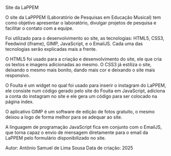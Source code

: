 Site da LaPPEM

O site da LaPPPEM (Laboratório de Pesquisas em Educação Musical) tem como objetivo apresentar o laboratório, divulgar projetos de pesquisa e facilitar o contato com a equipe.

Foi utilizado para o desenvolvimento so site, as tecnologias: HTML5, CSS3, Feedwind (iframe), GIMP, JavaScript, e o EmailJS. Cada uma das tecnologias serão explicadas mais a frente.

O HTML5 foi usado para a criação e desenvolvimento do site, ele que cria os textos e imagens adicionadas ao mesmo. O CSS3 já estiliza o site, deixando o mesmo mais bonito, dando mais cor e deixando o site mais responsivo.

O Fouita é um widget no qual foi usado para inserir o instagram do LaPPEM, ele consiste num código gerado pelo site do Fouita em JavaScript, adiciona a conta do instagram no site e ele gera um código para ser colocado na página index.

O aplicativo GIMP é um software de edição de fotos gratuito, o mesmo deixou a logo de forma melhor para se adequar ao site.

A linguagem de programação JavaScript fica em conjunto com o EmailJS, que torna capaz o envio de mensagem diretamente para o email da LaPPEM pelo formulário disponibilizado no site. 

Autor: Antônio Samuel de Lima Sousa
Data de criação: 2025
